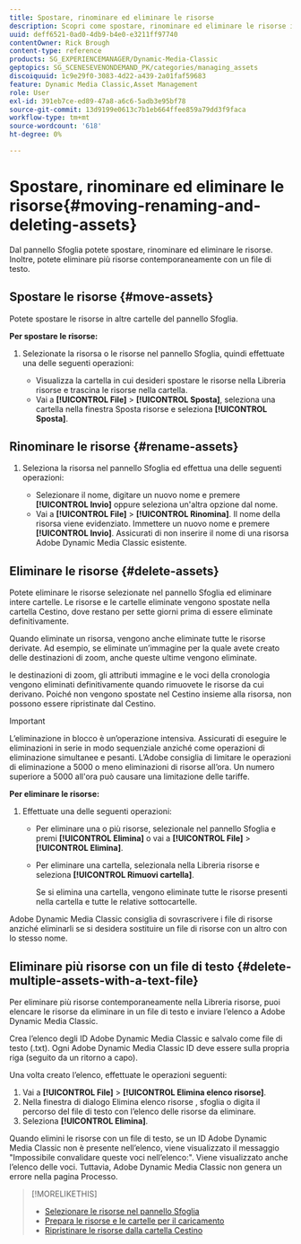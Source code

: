 ```yaml
---
title: Spostare, rinominare ed eliminare le risorse
description: Scopri come spostare, rinominare ed eliminare le risorse in Adobe Dynamic Media Classic.
uuid: deff6521-0ad0-4db9-b4e0-e3211ff97740
contentOwner: Rick Brough
content-type: reference
products: SG_EXPERIENCEMANAGER/Dynamic-Media-Classic
geptopics: SG_SCENESEVENONDEMAND_PK/categories/managing_assets
discoiquuid: 1c9e29f0-3083-4d22-a439-2a01faf59683
feature: Dynamic Media Classic,Asset Management
role: User
exl-id: 391eb7ce-ed89-47a8-a6c6-5adb3e95bf78
source-git-commit: 13d9199e0613c7b1eb664ffee859a79dd3f9faca
workflow-type: tm+mt
source-wordcount: '618'
ht-degree: 0%

---
```


# Spostare, rinominare ed eliminare le risorse{#moving-renaming-and-deleting-assets}

Dal pannello Sfoglia potete spostare, rinominare ed eliminare le risorse. Inoltre, potete eliminare più risorse contemporaneamente con un file di testo.

## Spostare le risorse {#move-assets}

Potete spostare le risorse in altre cartelle del pannello Sfoglia.

**Per spostare le risorse:**

1. Selezionate la risorsa o le risorse nel pannello Sfoglia, quindi effettuate una delle seguenti operazioni:

   * Visualizza la cartella in cui desideri spostare le risorse nella Libreria risorse e trascina le risorse nella cartella.
   * Vai a **[!UICONTROL File]** > **[!UICONTROL Sposta]**, seleziona una cartella nella finestra Sposta risorse e seleziona **[!UICONTROL Sposta]**.

## Rinominare le risorse {#rename-assets}

1. Seleziona la risorsa nel pannello Sfoglia ed effettua una delle seguenti operazioni:

   * Selezionare il nome, digitare un nuovo nome e premere **[!UICONTROL Invio]** oppure seleziona un&#39;altra opzione dal nome.
   * Vai a **[!UICONTROL File]** > **[!UICONTROL Rinomina]**. Il nome della risorsa viene evidenziato. Immettere un nuovo nome e premere **[!UICONTROL Invio]**. Assicurati di non inserire il nome di una risorsa Adobe Dynamic Media Classic esistente.

## Eliminare le risorse {#delete-assets}

Potete eliminare le risorse selezionate nel pannello Sfoglia ed eliminare intere cartelle. Le risorse e le cartelle eliminate vengono spostate nella cartella Cestino, dove restano per sette giorni prima di essere eliminate definitivamente. 

Quando eliminate un risorsa, vengono anche eliminate tutte le risorse derivate. Ad esempio, se eliminate un’immagine per la quale avete creato delle destinazioni di zoom, anche queste ultime vengono eliminate.

le destinazioni di zoom, gli attributi immagine e le voci della cronologia vengono eliminati definitivamente quando rimuovete le risorse da cui derivano. Poiché non vengono spostate nel Cestino insieme alla risorsa, non possono essere ripristinate dal Cestino.

>[!IMPORTANT]
>
>L’eliminazione in blocco è un’operazione intensiva. Assicurati di eseguire le eliminazioni in serie in modo sequenziale anziché come operazioni di eliminazione simultanee e pesanti. L’Adobe consiglia di limitare le operazioni di eliminazione a 5000 o meno eliminazioni di risorse all’ora. Un numero superiore a 5000 all&#39;ora può causare una limitazione delle tariffe.

**Per eliminare le risorse:**

1. Effettuate una delle seguenti operazioni:

   * Per eliminare una o più risorse, selezionale nel pannello Sfoglia e premi **[!UICONTROL Elimina]** o vai a **[!UICONTROL File]** > **[!UICONTROL Elimina]**.
   * Per eliminare una cartella, selezionala nella Libreria risorse e seleziona **[!UICONTROL Rimuovi cartella]**.

      Se si elimina una cartella, vengono eliminate tutte le risorse presenti nella cartella e tutte le relative sottocartelle.

Adobe Dynamic Media Classic consiglia di sovrascrivere i file di risorse anziché eliminarli se si desidera sostituire un file di risorse con un altro con lo stesso nome.

## Eliminare più risorse con un file di testo {#delete-multiple-assets-with-a-text-file}

Per eliminare più risorse contemporaneamente nella Libreria risorse, puoi elencare le risorse da eliminare in un file di testo e inviare l’elenco a Adobe Dynamic Media Classic.

Crea l’elenco degli ID Adobe Dynamic Media Classic e salvalo come file di testo (.txt). Ogni Adobe Dynamic Media Classic ID deve essere sulla propria riga (seguito da un ritorno a capo).

Una volta creato l’elenco, effettuate le operazioni seguenti:

1. Vai a **[!UICONTROL File]** > **[!UICONTROL Elimina elenco risorse]**.
1. Nella finestra di dialogo Elimina elenco risorse , sfoglia o digita il percorso del file di testo con l’elenco delle risorse da eliminare.
1. Seleziona **[!UICONTROL Elimina]**.

Quando elimini le risorse con un file di testo, se un ID Adobe Dynamic Media Classic non è presente nell’elenco, viene visualizzato il messaggio &quot;Impossibile convalidare queste voci nell’elenco:&quot;. Viene visualizzato anche l’elenco delle voci. Tuttavia, Adobe Dynamic Media Classic non genera un errore nella pagina Processo.

>[!MORELIKETHIS]
>
>* [Selezionare le risorse nel pannello Sfoglia](selecting-assets-browse-panel.md#selecting_assets_in_the_browse_panel)
>* [Prepara le risorse e le cartelle per il caricamento](uploading-files.md#preparing_your_assets_and_folders_for_uploading)
>* [Ripristinare le risorse dalla cartella Cestino](trash-folder.md#restoring_assets_from_the_trash_folder)

